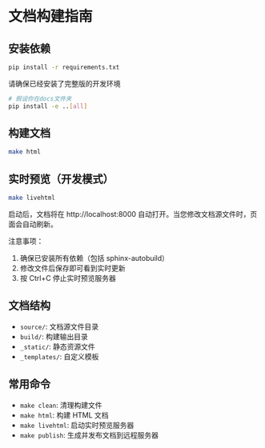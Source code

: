 # 文档构建指南

## 安装依赖

```bash
pip install -r requirements.txt
```

请确保已经安装了完整版的开发环境

```bash
# 假设你在docs文件夹
pip install -e ..[all]
```

## 构建文档

```bash
make html
```

## 实时预览（开发模式）

```bash
make livehtml
```

启动后，文档将在 http://localhost:8000 自动打开。当您修改文档源文件时，页面会自动刷新。

注意事项：

1. 确保已安装所有依赖（包括 sphinx-autobuild）
2. 修改文件后保存即可看到实时更新
3. 按 Ctrl+C 停止实时预览服务器

## 文档结构

- `source/`: 文档源文件目录
- `build/`: 构建输出目录
- `_static/`: 静态资源文件
- `_templates/`: 自定义模板

## 常用命令

- `make clean`: 清理构建文件
- `make html`: 构建 HTML 文档
- `make livehtml`: 启动实时预览服务器
- `make publish`: 生成并发布文档到远程服务器
